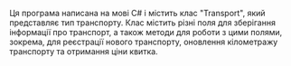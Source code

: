 Ця програма написана на мові C# і містить клас "Transport", який представляє тип транспорту. Клас містить різні поля для зберігання інформації про транспорт, а також методи для роботи з цими полями, зокрема, для реєстрації нового транспорту, оновлення кілометражу транспорту та отримання ціни квитка.

